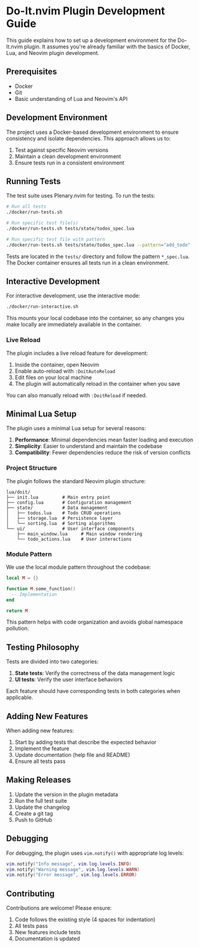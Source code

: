 # Do-It.nvim Plugin Development Guide

This guide explains how to set up a development environment for the Do-It.nvim plugin. It assumes you're already familiar with the basics of Docker, Lua, and Neovim plugin development.

## Prerequisites

- Docker
- Git
- Basic understanding of Lua and Neovim's API

## Development Environment

The project uses a Docker-based development environment to ensure consistency and isolate dependencies. This approach allows us to:

1. Test against specific Neovim versions
2. Maintain a clean development environment
3. Ensure tests run in a consistent environment

## Running Tests

The test suite uses Plenary.nvim for testing. To run the tests:

```bash
# Run all tests
./docker/run-tests.sh

# Run specific test file(s)
./docker/run-tests.sh tests/state/todos_spec.lua

# Run specific test file with pattern
./docker/run-tests.sh tests/state/todos_spec.lua --pattern="add_todo"
```

Tests are located in the `tests/` directory and follow the pattern `*_spec.lua`. The Docker container ensures all tests run in a clean environment.

## Interactive Development

For interactive development, use the interactive mode:

```bash
./docker/run-interactive.sh
```

This mounts your local codebase into the container, so any changes you make locally are immediately available in the container.

### Live Reload

The plugin includes a live reload feature for development:

1. Inside the container, open Neovim
2. Enable auto-reload with `:DoitAutoReload`
3. Edit files on your local machine
4. The plugin will automatically reload in the container when you save

You can also manually reload with `:DoitReload` if needed.

## Minimal Lua Setup

The plugin uses a minimal Lua setup for several reasons:

1. **Performance**: Minimal dependencies mean faster loading and execution
2. **Simplicity**: Easier to understand and maintain the codebase
3. **Compatibility**: Fewer dependencies reduce the risk of version conflicts

### Project Structure

The plugin follows the standard Neovim plugin structure:

```
lua/doit/
├── init.lua         # Main entry point
├── config.lua       # Configuration management
├── state/           # Data management
│   ├── todos.lua    # Todo CRUD operations
│   ├── storage.lua  # Persistence layer
│   └── sorting.lua  # Sorting algorithms
└── ui/              # User interface components
    ├── main_window.lua     # Main window rendering
    └── todo_actions.lua    # User interactions
```

### Module Pattern

We use the local module pattern throughout the codebase:

```lua
local M = {}

function M.some_function()
  -- Implementation
end

return M
```

This pattern helps with code organization and avoids global namespace pollution.

## Testing Philosophy

Tests are divided into two categories:

1. **State tests**: Verify the correctness of the data management logic
2. **UI tests**: Verify the user interface behaviors

Each feature should have corresponding tests in both categories when applicable.

## Adding New Features

When adding new features:

1. Start by adding tests that describe the expected behavior
2. Implement the feature
3. Update documentation (help file and README)
4. Ensure all tests pass

## Making Releases

1. Update the version in the plugin metadata
2. Run the full test suite
3. Update the changelog
4. Create a git tag
5. Push to GitHub

## Debugging

For debugging, the plugin uses `vim.notify()` with appropriate log levels:

```lua
vim.notify("Info message", vim.log.levels.INFO)
vim.notify("Warning message", vim.log.levels.WARN)
vim.notify("Error message", vim.log.levels.ERROR)
```

## Contributing

Contributions are welcome! Please ensure:

1. Code follows the existing style (4 spaces for indentation)
2. All tests pass
3. New features include tests
4. Documentation is updated

